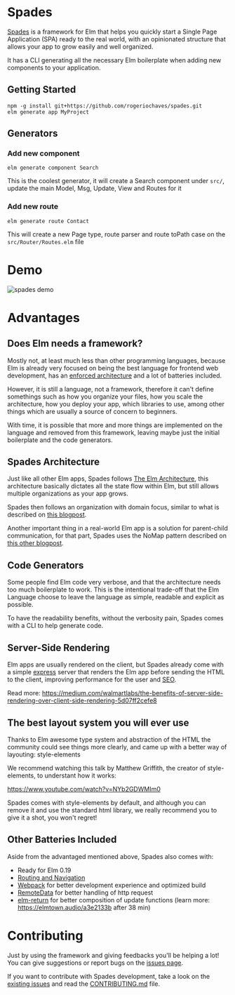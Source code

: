 # Spades

[Spades](https://www.google.com/search?tbm=isch&q=tree%20spade&tbs=imgo:1) is a framework for Elm that helps you quickly start a Single Page Application (SPA) ready to the real world, with an opinionated structure that allows your app to grow easily and well organized.

It has a CLI generating all the necessary Elm boilerplate when adding new components to your application.

## Getting Started

```
npm -g install git+https://github.com/rogeriochaves/spades.git
elm generate app MyProject
```

## Generators

### Add new component

```
elm generate component Search
```

This is the coolest generator, it will create a Search
component under `src/`, update the main Model, Msg, Update, View and Routes for it

### Add new route

```
elm generate route Contact
```

This will create a new Page type, route parser and route toPath case on the `src/Router/Routes.elm` file

# Demo

![spades demo](https://user-images.githubusercontent.com/792201/41208764-e2aa697e-6cfc-11e8-96ac-15750f08f8fb.gif)

# Advantages

## Does Elm needs a framework?

Mostly not, at least much less than other programming languages, because Elm is already very focused on being the best language for frontend web development, has an [enforced architecture](https://guide.elm-lang.org/architecture/) and a lot of batteries included.

However, it is still a language, not a framework, therefore it can't define somethings such as how you organize your files, how you scale the architecture, how you deploy your app, which libraries to use, among other things which are usually a source of concern to beginners.

With time, it is possible that more and more things are implemented on the language and removed from this framework, leaving maybe just the initial boilerplate and the code generators.

## Spades Architecture

Just like all other Elm apps, Spades follows [The Elm Architecture](https://guide.elm-lang.org/architecture/), this architecture basically dictates all the state flow within Elm, but still allows multiple organizations as your app grows.

Spades then follows an organization with domain focus, similar to what is described on [this blogpost](https://medium.com/@_rchaves_/structured-todomvc-example-with-elm-a68d87cd38da).

Another important thing in a real-world Elm app is a solution for parent-child communication, for that part, Spades uses the NoMap pattern described on [this other blogpost](https://medium.com/@_rchaves_/child-parent-communication-in-elm-outmsg-vs-translator-vs-nomap-patterns-f51b2a25ecb1).

## Code Generators

Some people find Elm code very verbose, and that the architecture needs too much boilerplate to work. This is the intentional trade-off that the Elm Language choose to leave the language as simple, readable and explicit as possible.

To have the readability benefits, without the verbosity pain, Spades comes with a CLI to help generate code.

## Server-Side Rendering

Elm apps are usually rendered on the client, but Spades already come with a simple [express](https://expressjs.com/) server that renders the Elm app before sending the HTML to the client, improving performance for the user and [SEO](https://en.wikipedia.org/wiki/Search_engine_optimization).

Read more: https://medium.com/walmartlabs/the-benefits-of-server-side-rendering-over-client-side-rendering-5d07ff2cefe8

## The best layout system you will ever use

Thanks to Elm awesome type system and abstraction of the HTML the community could see things more clearly, and came up with a better way of layouting: style-elements

We recommend watching this talk by Matthew Griffith, the creator of style-elements, to understant how it works:

https://www.youtube.com/watch?v=NYb2GDWMIm0

Spades comes with style-elements by default, and although you can remove it and use the standard html library, we really recommend you to give it a shot, you won't regret!

## Other Batteries Included

Aside from the advantaged mentioned above, Spades also comes with:

- Ready for Elm 0.19
- [Routing and Navigation](https://www.elm-tutorial.org/en/07-routing/cover.html)
- [Webpack](https://webpack.js.org/) for better development experience and optimized build
- [RemoteData](http://package.elm-lang.org/packages/krisajenkins/remotedata/latest/RemoteData) for better handling of http request
- [elm-return](http://package.elm-lang.org/packages/Fresheyeball/elm-return/latest) for better composition of update functions (learn more: https://elmtown.audio/a3e2133b after 38 min)

# Contributing

Just by using the framework and giving feedbacks you'll be helping a lot! You can give suggestions or report bugs on the [issues page](https://github.com/rogeriochaves/spades/issues).

If you want to contribute with Spades development, take a look on the [existing issues](https://github.com/rogeriochaves/spades/issues) and read the [CONTRIBUTING.md](CONTRIBUTING.md) file.
